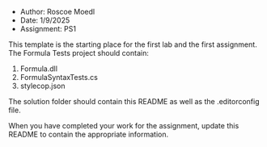 - Author:	  Roscoe Moedl
- Date:		  1/9/2025
- Assignment: PS1

This template is the starting place for the first
lab and the first assignment.  The Formula Tests project should
contain:

1) Formula.dll
1) FormulaSyntaxTests.cs
1) stylecop.json

The solution folder should contain this README as well as the .editorconfig file.

When you have completed your work for the assignment, update this
README to contain the appropriate information.